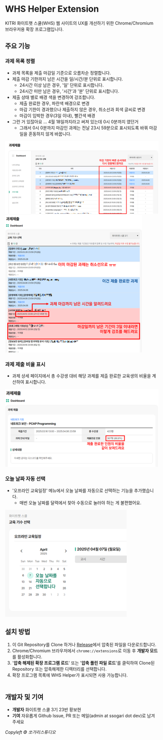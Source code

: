 # WHS Helper Extension
KITRI 화이트햇 스쿨(WHS) 웹 사이트의 UX를 개선하기 위한 Chrome/Chromium 브라우저용 확장 프로그램입니다.

## 주요 기능
### 과제 목록 정렬
* 과제 목록을 제출 마감일 기준으로 오름차순 정렬합니다.
* 제출 마감 기한까지 남은 시간을 일/시간/분 단위로 표시합니다.
    * 24시간 이상 남은 경우, '일' 단위로 표시합니다.
    * 24시간 미만 남은 경우, '시간'과 '분' 단위로 표시합니다.
* 제출 상태 별로 배경 색을 변경하여 강조합니다.
    * 제출 완료한 경우, 파란색 배경으로 변경
    * 마감 기한이 경과했으나 제출하지 않은 경우, 취소선과 회색 글씨로 변경
    * 마감이 임박한 경우(3일 이내), 빨간색 배경
 * 그런 거 있잖아요 ... 4월 18일까지라고 써져 있는데 0시 0분까지 였던거
     * 그래서 0시 0분까지 마감인 과제는 전날 23시 59분으로 표시되도록 바꿔 마감일을 혼동하지 않게 바꿉니다.
<img src="4.png" alt="과제 목록 정렬 및 스타일 적용" style="width:750px;">
<img src="3.png" alt="과제 목록 정렬 및 스타일 적용" style="width:450px;">

<br />

### 과제 제출 비율 표시
* 과제 상세 페이지에서 총 수강생 대비 해당 과제를 제출 완료한 교육생의 비율을 계산하여 표시합니다.
<img src="2.png" alt="제출 완료 비율 표시" style="width:600px;">
<br />

### 오늘 날짜 자동 선택
* '오프라인 교육일정' 메뉴에서 오늘 날짜를 자동으로 선택하는 기능을 추가했습니다.
  * 매번 오늘 날짜를 달력에서 찾아 수동으로 눌러야 하는 게 불편했어요.
<img src="1.png" alt="날짜 자동 선택" style="width:400px;">
 <br />
 
## 설치 방법
1. 이 Git Repository를 Clone 하거나 [Release](https://github.com/ssogari-dev/whs-helper/releases/tag/release)에서 압축된 파일을 다운로드합니다.
2. Chrome/Chromium 브라우저에서 `chrome://extensions`로 이동 후 **개발자 모드**를 활성화합니다.
3. '**압축 해제된 확장 프로그램 로드**' 또는 '**압축 풀린 파일 로드**'를 클릭하여 Clone된 Repository 또는 압축해제한 디렉터리를 선택합니다.
4. 확장 프로그램 목록에 WHS Helper가 표시되면 사용 가능합니다.
<br /><br />
## 개발자 및 기여
* **개발자** 화이트햇 스쿨 3기 23반 황보현
* **기여** 자유롭게 Github Issue, PR 또는 메일(admin at ssogari dot dev)로 남겨주세요

_Copyleft 🄯 쏘가리스튜디오_
